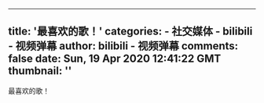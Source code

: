 
---
title: '最喜欢的歌！'
categories: 
    - 社交媒体
    - bilibili - 视频弹幕
author: bilibili - 视频弹幕
comments: false
date: Sun, 19 Apr 2020 12:41:22 GMT
thumbnail: ''
---

<div>   
最喜欢的歌！  
</div>
            